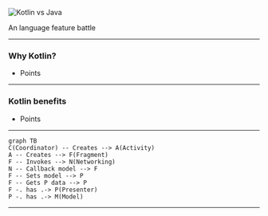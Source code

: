 ![Kotlin vs Java](https://s-media-cache-ak0.pinimg.com/originals/0c/dd/7c/0cdd7c35f47da9351d02488cc0703425.png)

An language feature battle

---

### Why Kotlin?

- Points

---

### Kotlin benefits

- Points

---

```mermaid
graph TB
C(Coordinator) -- Creates --> A(Activity)
A -- Creates --> F(Fragment)
F -- Invokes --> N(Networking)
N -- Callback model --> F
F -- Sets model --> P
F -- Gets P data --> P
F -. has .-> P(Presenter)
P -. has .-> M(Model)
```

---
